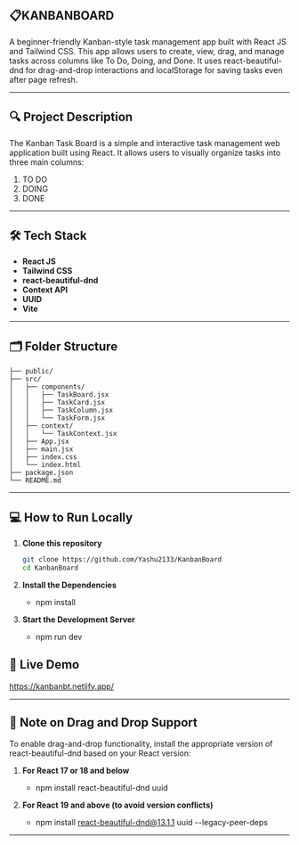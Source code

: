 ## 📋KANBANBOARD

A beginner-friendly Kanban-style task management app built with React JS and Tailwind CSS. This app allows users to create, view, drag, and manage tasks across columns like To Do, Doing, and Done. It uses react-beautiful-dnd for drag-and-drop interactions and localStorage for saving tasks even after page refresh.

---

## 🔍 Project Description

The Kanban Task Board is a simple and interactive task management web application built using React. It allows users to visually organize tasks into three main columns:

1. TO DO  
2. DOING
3. DONE

---

## 🛠️ Tech Stack

- **React JS**
- **Tailwind CSS**
- **react-beautiful-dnd**
- **Context API**
- **UUID**
- **Vite**

---

## 🗂️ Folder Structure

```
├── public/
├── src/
│   ├── components/
│   │   ├── TaskBoard.jsx
│   │   ├── TaskCard.jsx
│   │   ├── TaskColumn.jsx
│   │   └── TaskForm.jsx
│   ├── context/
│   │   └── TaskContext.jsx
│   ├── App.jsx
│   ├── main.jsx
│   ├── index.css
│   └── index.html
├── package.json
└── README.md

```

---

## 💻 How to Run Locally

1. **Clone this repository**
   ```bash
   git clone https://github.com/Yashu2133/KanbanBoard
   cd KanbanBoard

   ```
2. **Install the Dependencies**
   - npm install

3. **Start the Development Server**
   - npm run dev

## 🔗 Live Demo 

https://kanbanbt.netlify.app/

 ---


 ## 💾 Note on Drag and Drop Support

To enable drag-and-drop functionality, install the appropriate version of react-beautiful-dnd based on your React version:

1. **For React 17 or 18 and below**
   - npm install react-beautiful-dnd uuid

   
2. **For React 19 and above (to avoid version conflicts)**
   - npm install react-beautiful-dnd@13.1.1 uuid --legacy-peer-deps


 ---




